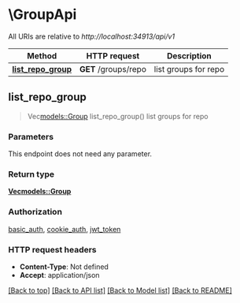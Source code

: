 # \GroupApi

All URIs are relative to *http://localhost:34913/api/v1*

Method | HTTP request | Description
------------- | ------------- | -------------
[**list_repo_group**](GroupApi.md#list_repo_group) | **GET** /groups/repo | list groups for repo



## list_repo_group

> Vec<models::Group> list_repo_group()
list groups for repo

### Parameters

This endpoint does not need any parameter.

### Return type

[**Vec<models::Group>**](Group.md)

### Authorization

[basic_auth](../README.md#basic_auth), [cookie_auth](../README.md#cookie_auth), [jwt_token](../README.md#jwt_token)

### HTTP request headers

- **Content-Type**: Not defined
- **Accept**: application/json

[[Back to top]](#) [[Back to API list]](../README.md#documentation-for-api-endpoints) [[Back to Model list]](../README.md#documentation-for-models) [[Back to README]](../README.md)

